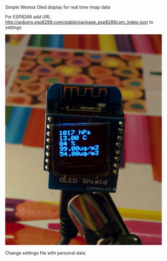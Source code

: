 Simple Wemos Oled display for real time rmap data

For ESP8266 add URL http://arduino.esp8266.com/stable/package_esp8266com_index.json to settings

![Oled display basic example](oled_display_01.jpg?raw=true "Basic example")

Change settings file with personal data
